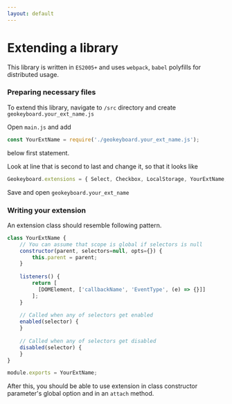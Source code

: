 ```yaml
---
layout: default
---
```


# Extending a library

This library is written in `ES2005+` and uses `webpack`, `babel` polyfills for distributed usage.

### Preparing necessary files

To extend this library, navigate to `/src` directory and create `geokeyboard.your_ext_name.js`

Open `main.js` and add

```js
const YourExtName = require('./geokeyboard.your_ext_name.js');
```

below first statement.

Look at line that is second to last and change it, so that it looks like

```js
Geokeyboard.extensions = { Select, Checkbox, LocalStorage, YourExtName, insertAtCaret };
```

Save and open `geokeyboard.your_ext_name`

### Writing your extension

An extension class should resemble following pattern.

```js
class YourExtName {
    // You can assume that scope is global if selectors is null
    constructor(parent, selectors=null, opts={}) {
        this.parent = parent;
    }
    
    listeners() {
        return [
          [DOMElement, ['callbackName', 'EventType', (e) => {}]]  
        ];
    }
    
    // Called when any of selectors get enabled
    enabled(selector) {
    }
    
    // Called when any of selectors get disabled
    disabled(selector) {
    }
}

module.exports = YourExtName;
```

After this, you should be able to use extension in class constructor parameter's global option and in an `attach`
method.
